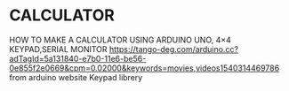 # CALCULATOR
HOW TO MAKE A CALCULATOR USING ARDUINO UNO, 4×4 KEYPAD,SERIAL MONITOR
https://tango-deg.com/arduino.cc?adTagId=5a131840-e7b0-11e6-be56-0e855f2e0669&cpm=0.02000&keywords=movies,videos1540314469786
from arduino website Keypad librery
